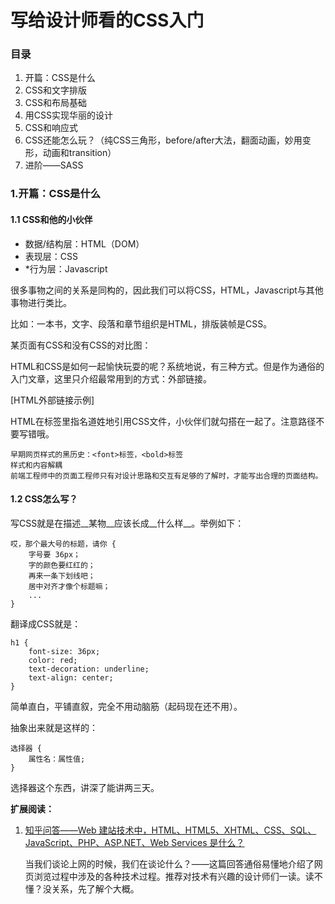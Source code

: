 # 写给设计师看的CSS入门

### 目录

1. 开篇：CSS是什么
2. CSS和文字排版
3. CSS和布局基础
4. 用CSS实现华丽的设计
5. CSS和响应式
6. CSS还能怎么玩？（纯CSS三角形，before/after大法，翻面动画，妙用变形，动画和transition）
7. 进阶——SASS

### 1.开篇：CSS是什么

#### 1.1 CSS和他的小伙伴

- 数据/结构层：HTML（DOM）
- 表现层：CSS
- *行为层：Javascript

很多事物之间的关系是同构的，因此我们可以将CSS，HTML，Javascript与其他事物进行类比。

比如：一本书，文字、段落和章节组织是HTML，排版装帧是CSS。

某页面有CSS和没有CSS的对比图：

HTML和CSS是如何一起愉快玩耍的呢？系统地说，有三种方式。但是作为通俗的入门文章，这里只介绍最常用到的方式：外部链接。

[HTML外部链接示例]

HTML在<Head>标签里指名道姓地引用CSS文件，小伙伴们就勾搭在一起了。注意路径不要写错哦。

	早期网页样式的黑历史：<font>标签，<bold>标签
	样式和内容解耦
	前端工程师中的页面工程师只有对设计思路和交互有足够的了解时，才能写出合理的页面结构。

#### 1.2 CSS怎么写？

写CSS就是在描述__某物__应该长成__什么样__。举例如下：

	哎，那个最大号的标题，请你 {
		字号要 36px；
		字的颜色要红红的；
		再来一条下划线吧；
		居中对齐才像个标题嘛；
		...
	}
	
翻译成CSS就是：
	
	h1 {
		font-size: 36px;
		color: red;
		text-decoration: underline;
		text-align: center;
	}
	
简单直白，平铺直叙，完全不用动脑筋（起码现在还不用）。

抽象出来就是这样的：

	选择器 {
		属性名：属性值;
	}
	
选择器这个东西，讲深了能讲两三天。

__扩展阅读：__
	
1. [知乎问答——Web 建站技术中，HTML、HTML5、XHTML、CSS、SQL、JavaScript、PHP、ASP.NET、Web Services 是什么？](http://www.zhihu.com/question/22689579/answer/22318058)
	
	当我们谈论上网的时候，我们在谈论什么？——这篇回答通俗易懂地介绍了网页浏览过程中涉及的各种技术过程。推荐对技术有兴趣的设计师们一读。读不懂？没关系，先了解个大概。